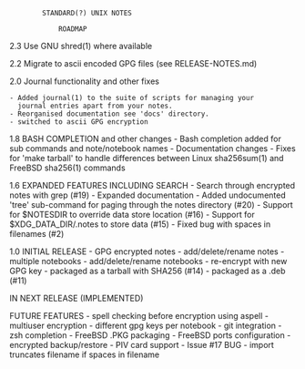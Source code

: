 
			STANDARD(?) UNIX NOTES			
				
				ROADMAP

2.3 Use GNU shred(1) where available

2.2 Migrate to ascii encoded GPG files (see RELEASE-NOTES.md)

2.0 Journal functionality and other fixes 

	- Added journal(1) to the suite of scripts for managing your 
	  journal entries apart from your notes.
	- Reorganised documentation see 'docs' directory.
	- switched to ascii GPG encryption

1.8 BASH COMPLETION and other changes
	- Bash completion added for sub commands and note/notebook names
    	- Documentation changes
	- Fixes for 'make tarball' to handle differences between Linux
	  sha256sum(1) and FreeBSD sha256(1) commands

1.6 EXPANDED FEATURES INCLUDING SEARCH
    	- Search through encrypted notes with grep (#19)
    	- Expanded documentation 
	- Added undocumented 'tree' sub-command for paging through 
	  the notes directory (#20)
	- Support for $NOTESDIR to override data store location (#16)
    	- Support for $XDG_DATA_DIR/.notes to store data (#15)
    	- Fixed bug with spaces in filenames (#2)

1.0 INITIAL RELEASE
	- GPG encrypted notes
	- add/delete/rename notes
	- multiple notebooks
	- add/delete/rename notebooks
	- re-encrypt with new GPG key
	- packaged as a tarball with SHA256 (#14)
    	- packaged as a .deb (#11)

IN NEXT RELEASE (IMPLEMENTED)

FUTURE FEATURES
	- spell checking before encryption using aspell
	- multiuser encryption
	- different gpg keys per notebook
	- git integration
	- zsh completion
	- FreeBSD .PKG packaging
	- FreeBSD ports configuration
    	- encrypted backup/restore
    	- PIV card support
    	- Issue #17 BUG - import truncates filename if spaces in filename
